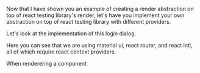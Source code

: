 Now that I have shown you an example of creating a render abstraction on top of
react testing library's render, let's have you implement your own abstraction on
top of react testing library with different providers. 

Let's look at the implementation of this login dialog.

Here you can see that we are using material ui, react router, and react intl,
all of which require react context providers.

When renderering a component 
